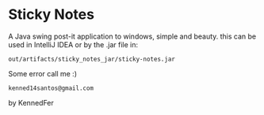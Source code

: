 # Sticky Notes
A Java swing post-it application to windows, simple and beauty.
this can be used in IntelliJ IDEA or by the .jar file in:
````
out/artifacts/sticky_notes_jar/sticky-notes.jar
````
Some error call me :)
````
kenned14santos@gmail.com
````
by KennedFer
